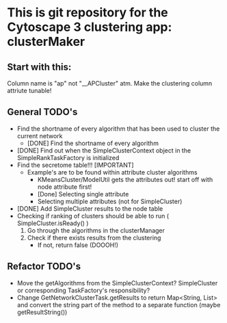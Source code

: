 # This is git repository for the Cytoscape 3 clustering app: clusterMaker

## Start with this:
Column name is "ap" not "\_\_APCluster" atm. Make the clustering column attriute tunable!

## General TODO's
- Find the shortname of every algorithm that has been used to cluster the
    current network
    - [DONE] Find the shortname of every algorithm
- [DONE] Find out when the SimpleClusterContext object in the SimpleRankTaskFactory is initialized
-  Find the secretome table!!! [IMPORTANT]
    - Example's are to be found within attribute cluster algorithms
        - KMeansCluster/ModelUtil gets the attributes out! start off with node attribute first!
        - [Done] Selecting single attribute
        - Selecting multiple attributes (not for SimpleCluster)
- [DONE] Add SimpleCluster results to the node table
- Checking if ranking of clusters should be able to run ( SimpleCluster.isReady() )
    1. Go through the algorithms in the clusterManager
    2. Check if there exists results from the clustering
        - If not, return false (DOOOH!)

## Refactor TODO's
- Move the getAlgorithms from the SimpleClusterContext? SimpleCluster or corresponding TaskFactory's responsibility?
- Change GetNetworkClusterTask.getResults to return Map<String, List<CyNode>> and convert the string part of the method
    to a separate function (maybe getResultString())
